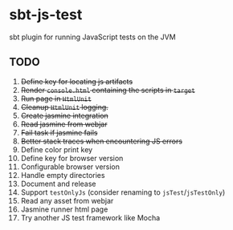 # sbt-js-test
sbt plugin for running JavaScript tests on the JVM

## TODO
1.  ~~Define key for locating js artifacts~~
2.  ~~Render `console.html` containing the scripts in `target`~~
3.  ~~Run page in `HtmlUnit`~~
4.  ~~Cleanup `HtmlUnit` logging.~~
5.  ~~Create jasmine integration~~
6.  ~~Read jasmine from webjar~~
7.  ~~Fail task if jasmine fails~~
8.  ~~Better stack traces when encountering JS errors~~
9.  Define color print key
10. Define key for browser version
11. Configurable browser version
12. Handle empty directories
13. Document and release
14. Support `testOnlyJs` (consider renaming to `jsTest`/`jsTestOnly`)
15. Read any asset from webjar
16. Jasmine runner html page
17. Try another JS test framework like Mocha

